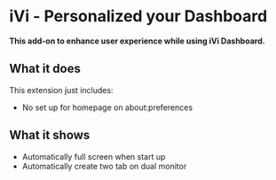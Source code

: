 # iVi - Personalized your Dashboard

**This add-on to enhance user experience while using iVi Dashboard.**

## What it does

This extension just includes:

* No set up for homepage on about:preferences

## What it shows

* Automatically full screen when start up
* Automatically create two tab on dual monitor
